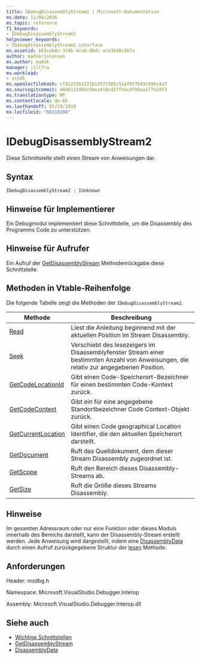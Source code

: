 ```yaml
---
title: IDebugDisassemblyStream2 | Microsoft-Dokumentation
ms.date: 11/04/2016
ms.topic: reference
f1_keywords:
- IDebugDisassemblyStream2
helpviewer_keywords:
- IDebugDisassemblyStream2 interface
ms.assetid: b03cab0c-3f0b-4cc6-88dc-acb3b48c567a
author: madskristensen
ms.author: madsk
manager: jillfra
ms.workload:
- vssdk
ms.openlocfilehash: cf91235b1321b13571505c51af077643c606c4a7
ms.sourcegitcommit: 40d612240dc5bea418cd27fdacdf85ea177e2df3
ms.translationtype: MT
ms.contentlocale: de-DE
ms.lasthandoff: 05/29/2019
ms.locfileid: "66310298"
---
```

# <a name="idebugdisassemblystream2"></a>IDebugDisassemblyStream2
Diese Schnittstelle stellt einen Stream von Anweisungen dar.

## <a name="syntax"></a>Syntax

```
IDebugDisassemblyStream2 : IUnknown
```

## <a name="notes-for-implementers"></a>Hinweise für Implementierer
 Ein Debugmodul implementiert diese Schnittstelle, um die Disassembly des Programms Code zu unterstützen.

## <a name="notes-for-callers"></a>Hinweise für Aufrufer
 Ein Aufruf der [GetDisassemblyStream](../../../extensibility/debugger/reference/idebugprogram2-getdisassemblystream.md) Methodenrückgabe diese Schnittstelle.

## <a name="methods-in-vtable-order"></a>Methoden in Vtable-Reihenfolge
 Die folgende Tabelle zeigt die Methoden der `IDebugDisassemblyStream2`.

|Methode|Beschreibung|
|------------|-----------------|
|[Read](../../../extensibility/debugger/reference/idebugdisassemblystream2-read.md)|Liest die Anleitung beginnend mit der aktuellen Position im Stream Disassembly.|
|[Seek](../../../extensibility/debugger/reference/idebugdisassemblystream2-seek.md)|Verschiebt des lesezeigers im Disassemblyfenster Stream einer bestimmten Anzahl von Anweisungen, die relativ zur angegebenen Position.|
|[GetCodeLocationId](../../../extensibility/debugger/reference/idebugdisassemblystream2-getcodelocationid.md)|Gibt einen Code-Speicherort-Bezeichner für einen bestimmten Code-Kontext zurück.|
|[GetCodeContext](../../../extensibility/debugger/reference/idebugdisassemblystream2-getcodecontext.md)|Gibt ein für eine angegebene Standortbezeichner Code Context-Objekt zurück.|
|[GetCurrentLocation](../../../extensibility/debugger/reference/idebugdisassemblystream2-getcurrentlocation.md)|Gibt einen Code geographical Location Identifier, die den aktuellen Speicherort darstellt.|
|[GetDocument](../../../extensibility/debugger/reference/idebugdisassemblystream2-getdocument.md)|Ruft das Quelldokument, dem dieser Stream Disassembly zugeordnet ist.|
|[GetScope](../../../extensibility/debugger/reference/idebugdisassemblystream2-getscope.md)|Ruft den Bereich dieses Disassembly-Streams ab.|
|[GetSize](../../../extensibility/debugger/reference/idebugdisassemblystream2-getsize.md)|Ruft die Größe dieses Streams Disassembly.|

## <a name="remarks"></a>Hinweise
 Im gesamten Adressraum oder nur eine Funktion oder dieses Moduls innerhalb des Bereichs darstellt, kann der Disassembly-Stream erstellt werden. Jede Anweisung wird dargestellt, indem eine [DisassemblyData](../../../extensibility/debugger/reference/disassemblydata.md) durch einen Aufruf zurückgegebene Struktur der [lesen](../../../extensibility/debugger/reference/idebugdisassemblystream2-read.md) Methode.

## <a name="requirements"></a>Anforderungen
 Header: msdbg.h

 Namespace: Microsoft.VisualStudio.Debugger.Interop

 Assembly: Microsoft.VisualStudio.Debugger.Interop.dll

## <a name="see-also"></a>Siehe auch
- [Wichtige Schnittstellen](../../../extensibility/debugger/reference/core-interfaces.md)
- [GetDisassemblyStream](../../../extensibility/debugger/reference/idebugprogram2-getdisassemblystream.md)
- [DisassemblyData](../../../extensibility/debugger/reference/disassemblydata.md)